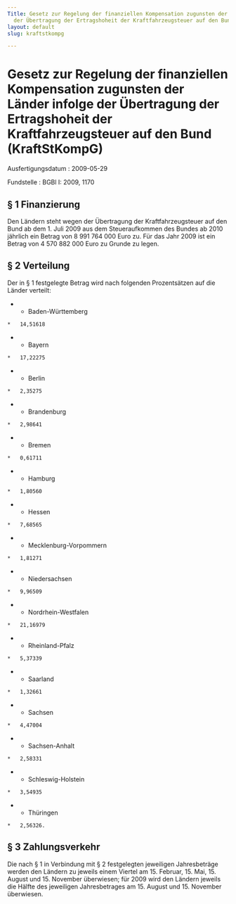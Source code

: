 ```yaml
---
Title: Gesetz zur Regelung der finanziellen Kompensation zugunsten der Länder infolge
  der Übertragung der Ertragshoheit der Kraftfahrzeugsteuer auf den Bund
layout: default
slug: kraftstkompg

---
```


# Gesetz zur Regelung der finanziellen Kompensation zugunsten der Länder infolge der Übertragung der Ertragshoheit der Kraftfahrzeugsteuer auf den Bund (KraftStKompG)

Ausfertigungsdatum
:   2009-05-29

Fundstelle
:   BGBl I: 2009, 1170


## § 1 Finanzierung

Den Ländern steht wegen der Übertragung der Kraftfahrzeugsteuer auf
den Bund ab dem 1. Juli 2009 aus dem Steueraufkommen des Bundes ab
2010 jährlich ein Betrag von 8 991 764 000 Euro zu. Für das Jahr 2009
ist ein Betrag von 4 570 882 000 Euro zu Grunde zu legen.


## § 2 Verteilung

Der in § 1 festgelegte Betrag wird nach folgenden Prozentsätzen auf
die Länder verteilt:

*    *   Baden-Württemberg

    *   14,51618


*    *   Bayern

    *   17,22275


*    *   Berlin

    *   2,35275


*    *   Brandenburg

    *   2,98641


*    *   Bremen

    *   0,61711


*    *   Hamburg

    *   1,80560


*    *   Hessen

    *   7,68565


*    *   Mecklenburg-Vorpommern

    *   1,81271


*    *   Niedersachsen

    *   9,96509


*    *   Nordrhein-Westfalen

    *   21,16979


*    *   Rheinland-Pfalz

    *   5,37339


*    *   Saarland

    *   1,32661


*    *   Sachsen

    *   4,47004


*    *   Sachsen-Anhalt

    *   2,58331


*    *   Schleswig-Holstein

    *   3,54935


*    *   Thüringen

    *   2,56326.





## § 3 Zahlungsverkehr

Die nach § 1 in Verbindung mit § 2 festgelegten jeweiligen
Jahresbeträge werden den Ländern zu jeweils einem Viertel am 15.
Februar, 15. Mai, 15. August und 15. November überwiesen; für 2009
wird den Ländern jeweils die Hälfte des jeweiligen Jahresbetrages am
15\. August und 15. November überwiesen.

